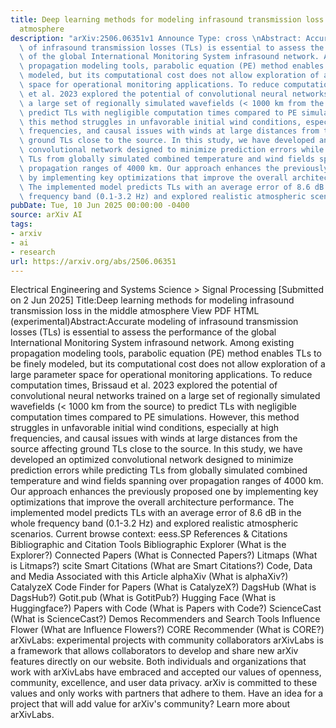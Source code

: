 ```yaml
---
title: Deep learning methods for modeling infrasound transmission loss in the middle
  atmosphere
description: "arXiv:2506.06351v1 Announce Type: cross \nAbstract: Accurate modeling\
  \ of infrasound transmission losses (TLs) is essential to assess the performance\
  \ of the global International Monitoring System infrasound network. Among existing\
  \ propagation modeling tools, parabolic equation (PE) method enables TLs to be finely\
  \ modeled, but its computational cost does not allow exploration of a large parameter\
  \ space for operational monitoring applications. To reduce computation times, Brissaud\
  \ et al. 2023 explored the potential of convolutional neural networks trained on\
  \ a large set of regionally simulated wavefields (< 1000 km from the source) to\
  \ predict TLs with negligible computation times compared to PE simulations. However,\
  \ this method struggles in unfavorable initial wind conditions, especially at high\
  \ frequencies, and causal issues with winds at large distances from the source affecting\
  \ ground TLs close to the source. In this study, we have developed an optimized\
  \ convolutional network designed to minimize prediction errors while predicting\
  \ TLs from globally simulated combined temperature and wind fields spanning over\
  \ propagation ranges of 4000 km. Our approach enhances the previously proposed one\
  \ by implementing key optimizations that improve the overall architecture performance.\
  \ The implemented model predicts TLs with an average error of 8.6 dB in the whole\
  \ frequency band (0.1-3.2 Hz) and explored realistic atmospheric scenarios."
pubDate: Tue, 10 Jun 2025 00:00:00 -0400
source: arXiv AI
tags:
- arxiv
- ai
- research
url: https://arxiv.org/abs/2506.06351
---
```


Electrical Engineering and Systems Science > Signal Processing
[Submitted on 2 Jun 2025]
Title:Deep learning methods for modeling infrasound transmission loss in the middle atmosphere
View PDF HTML (experimental)Abstract:Accurate modeling of infrasound transmission losses (TLs) is essential to assess the performance of the global International Monitoring System infrasound network. Among existing propagation modeling tools, parabolic equation (PE) method enables TLs to be finely modeled, but its computational cost does not allow exploration of a large parameter space for operational monitoring applications. To reduce computation times, Brissaud et al. 2023 explored the potential of convolutional neural networks trained on a large set of regionally simulated wavefields (< 1000 km from the source) to predict TLs with negligible computation times compared to PE simulations. However, this method struggles in unfavorable initial wind conditions, especially at high frequencies, and causal issues with winds at large distances from the source affecting ground TLs close to the source. In this study, we have developed an optimized convolutional network designed to minimize prediction errors while predicting TLs from globally simulated combined temperature and wind fields spanning over propagation ranges of 4000 km. Our approach enhances the previously proposed one by implementing key optimizations that improve the overall architecture performance. The implemented model predicts TLs with an average error of 8.6 dB in the whole frequency band (0.1-3.2 Hz) and explored realistic atmospheric scenarios.
Current browse context:
eess.SP
References & Citations
Bibliographic and Citation Tools
Bibliographic Explorer (What is the Explorer?)
Connected Papers (What is Connected Papers?)
Litmaps (What is Litmaps?)
scite Smart Citations (What are Smart Citations?)
Code, Data and Media Associated with this Article
alphaXiv (What is alphaXiv?)
CatalyzeX Code Finder for Papers (What is CatalyzeX?)
DagsHub (What is DagsHub?)
Gotit.pub (What is GotitPub?)
Hugging Face (What is Huggingface?)
Papers with Code (What is Papers with Code?)
ScienceCast (What is ScienceCast?)
Demos
Recommenders and Search Tools
Influence Flower (What are Influence Flowers?)
CORE Recommender (What is CORE?)
arXivLabs: experimental projects with community collaborators
arXivLabs is a framework that allows collaborators to develop and share new arXiv features directly on our website.
Both individuals and organizations that work with arXivLabs have embraced and accepted our values of openness, community, excellence, and user data privacy. arXiv is committed to these values and only works with partners that adhere to them.
Have an idea for a project that will add value for arXiv's community? Learn more about arXivLabs.